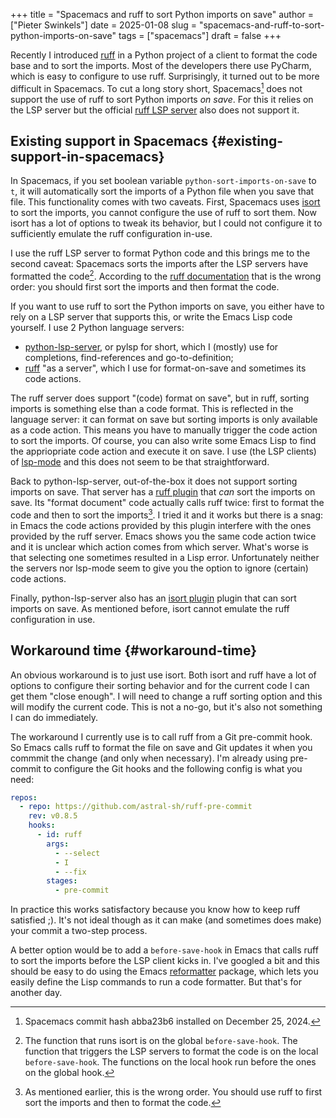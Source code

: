+++
title = "Spacemacs and ruff to sort Python imports on save"
author = ["Pieter Swinkels"]
date = 2025-01-08
slug = "spacemacs-and-ruff-to-sort-python-imports-on-save"
tags = ["spacemacs"]
draft = false
+++

Recently I introduced [ruff](https://docs.astral.sh/ruff/) in a Python project of a client to format the code
base and to sort the imports. Most of the developers there use PyCharm, which is
easy to configure to use ruff. Surprisingly, it turned out to be more difficult
in Spacemacs. To cut a long story short, Spacemacs[^fn:1] does not support the
use of ruff to sort Python imports _on save_. For this it relies on the LSP
server but the official [ruff LSP server](https://docs.astral.sh/ruff/editors/#language-server-protocol) also does not support it.


## Existing support in Spacemacs {#existing-support-in-spacemacs}

In Spacemacs, if you set boolean variable `python-sort-imports-on-save` to `t`,
it will automatically sort the imports of a Python file when you save that file.
This functionality comes with two caveats. First, Spacemacs uses [isort](https://pycqa.github.io/isort/) to sort
the imports, you cannot configure the use of ruff to sort them. Now isort has a
lot of options to tweak its behavior, but I could not configure it to
sufficiently emulate the ruff configuration in-use.

I use the ruff LSP server to format Python code and this brings me to the second
caveat: Spacemacs sorts the imports after the LSP servers have formatted the
code[^fn:2]. According to the [ruff documentation](https://docs.astral.sh/ruff/formatter/#sorting-imports) that is the wrong order: you
should first sort the imports and then format the code.

If you want to use ruff to sort the Python imports on save, you either have to
rely on a LSP server that supports this, or write the Emacs Lisp code yourself.
I use 2 Python language servers:

-   [python-lsp-server,](https://github.com/python-lsp/python-lsp-server) or pylsp for short, which I (mostly) use for completions,
    find-references and go-to-definition;
-   [ruff](https://docs.astral.sh/ruff/editors/#language-server-protocol) "as a server", which I use for format-on-save and sometimes its code
    actions.

The ruff server does support "(code) format on save", but in ruff, sorting
imports is something else than a code format. This is reflected in the language
server: it can format on save but sorting imports is only available as a code
action. This means you have to manually trigger the code action to sort the
imports. Of course, you can also write some Emacs Lisp to find the appriopriate
code action and execute it on save. I use (the LSP clients) of [lsp-mode](https://emacs-lsp.github.io/lsp-mode/) and this
does not seem to be that straightforward.

Back to python-lsp-server, out-of-the-box it does not support sorting imports on
save. That server has a [ruff plugin](https://github.com/python-lsp/python-lsp-ruff) that _can_ sort the imports on save. Its
"format document" code actually calls ruff twice: first to format the code and
then to sort the imports[^fn:3]. I tried it and it works but there is a snag: in
Emacs the code actions provided by this plugin interfere with the ones provided
by the ruff server. Emacs shows you the same code action twice and it is unclear
which action comes from which server. What's worse is that selecting one
sometimes resulted in a Lisp error. Unfortunately neither the servers nor
lsp-mode seem to give you the option to ignore (certain) code actions.

Finally, python-lsp-server also has an [isort plugin](https://github.com/chantera/python-lsp-isort) plugin that can sort imports
on save. As mentioned before, isort cannot emulate the ruff configuration in
use.


## Workaround time {#workaround-time}

An obvious workaround is to just use isort. Both isort and ruff have a lot of
options to configure their sorting behavior and for the current code I can get
them "close enough". I will need to change a ruff sorting option and this will
modify the current code. This is not a no-go, but it's also not something I can
do immediately.

The workaround I currently use is to call ruff from a Git pre-commit hook. So
Emacs calls ruff to format the file on save and Git updates it when you commmit
the change (and only when necessary). I'm already using pre-commit to configure
the Git hooks and the following config is what you need:

```yaml
repos:
  - repo: https://github.com/astral-sh/ruff-pre-commit
    rev: v0.8.5
    hooks:
      - id: ruff
        args:
          - --select
          - I
          - --fix
        stages:
          - pre-commit
```

In practice this works satisfactory because you know how to keep ruff satisfied
;). It's not ideal though as it can make (and sometimes does make) your commit a
two-step process.

A better option would be to add a `before-save-hook` in Emacs that calls ruff to
sort the imports before the LSP client kicks in. I've googled a bit and this
should be easy to do using the Emacs [reformatter](https://github.com/purcell/emacs-reformatter) package, which lets you easily
define the Lisp commands to run a code formatter. But that's for another day.

[^fn:1]: Spacemacs commit hash abba23b6 installed on December 25, 2024.
[^fn:2]: The function that runs isort is on the global `before-save-hook`. The
    function that triggers the LSP servers to format the code is on the local
    `before-save-hook`. The functions on the local hook run before the ones
    on the global hook.
[^fn:3]: As mentioned earlier, this is the wrong order. You should use ruff to
    first sort the imports and then to format the code.
